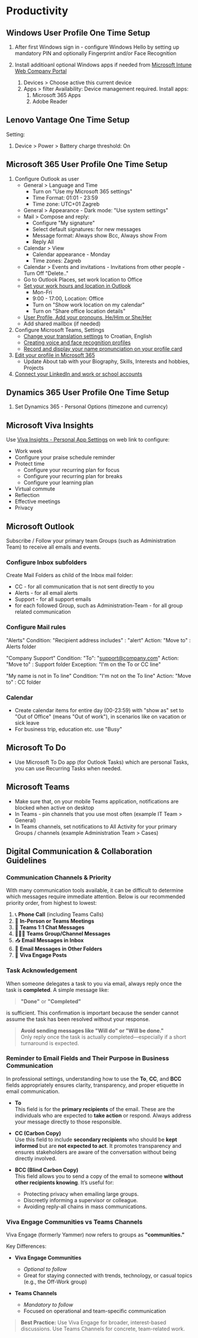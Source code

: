 # Productivity

## Windows User Profile One Time Setup

1. After first Windows sign in - configure Windows Hello by setting up mandatory PIN and optionally Fingerprint and/or Face Recognition

1. Install additioanl optional Windows apps if needed from [Microsoft Intune Web Company Portal](https://portal.manage.microsoft.com/)
    1. Devices > Choose active this current device
    1. Apps > filter Availability: Device management required. Install apps:
        1. Microsoft 365 Apps
        1. Adobe Reader 

## Lenovo Vantage One Time Setup

Setting:

1. Device > Power > Battery charge threshold: On

## Microsoft 365 User Profile One Time Setup

1. Configure Outlook as user
    * General > Language and Time
        * Turn on "Use my Microsoft 365 settings"
        * Time Format: 01:01 - 23:59
        * Time zone: UTC+01 Zagreb
    * General > Appearance - Dark mode: "Use system settings"
    * Mail > Compose and reply:
        * Configure "My signature"
        * Select default signatures: for new messages
        * Message format: Always show Bcc, Always show From
        * Reply All
    * Calendar > View
        * Calendar appearance - Monday
        * Time zones: Zagreb
    * Calendar > Events and invitations - Invitations from other people - Turn Off "Delete.."
    * Go to Outlook Places, set work location to Office
    * [Set your work hours and location in Outlook](https://support.microsoft.com/en-us/office/set-your-work-hours-and-location-in-outlook-af2fddf9-249e-4710-9c95-5911edfd76f6)
        * Mon-Fri
        * 9:00 - 17:00, Location: Office
        * Turn on "Show work location on my calendar"
        * Turn on "Share office location details"
    * [User Profile, Add your pronouns, He/Him or She/Her](https://support.microsoft.com/en-us/office/pronouns-on-your-profile-in-microsoft-365-232c3bfb-a947-4310-86db-b22d63663d85)    
    * Add shared mailbox (if needed)
1. Configure Microsoft Teams, Settings
    * [Change your translation settings](https://support.microsoft.com/en-us/office/translate-a-message-in-microsoft-teams-d8926ce9-d6a6-47df-a416-f1adb62d3194) to Croatian, English
    * [Creating voice and face recognition profiles](https://support.microsoft.com/en-us/office/create-recognition-profiles-for-microsoft-intelliframe-f0084478-52a7-4c52-bcdc-9063ed0e0bc0)
    * [Record and display your name pronunciation on your profile card](https://support.microsoft.com/en-us/office/record-and-display-your-name-pronunciation-on-your-profile-card-8553d377-d0ca-40d4-8281-425dabcf55e2)
1. [Edit your profile in Microsoft 365](https://support.microsoft.com/en-us/office/edit-your-profile-in-microsoft-365-e7056090-56d4-4b81-bb3f-b6af31089ebe)
    * Update About tab with your Biography, Skills, Interests and hobbies, Projects
1. [Connect your LinkedIn and work or school accounts](https://support.microsoft.com/en-us/office/connect-your-linkedin-and-work-or-school-accounts-c7c245f2-fa56-4c9b-ba20-3fceb23c5772)

## Dynamics 365 User Profile One Time Setup

1. Set Dynamics 365 - Personal Options (timezone and currency)

## Microsoft Viva Insights

Use [Viva Insights - Personal App Settings](https://insights.cloud.microsoft/#/PersonalApp/AppSettings) on web link to configure:

* Work week
* Configure your praise schedule reminder
* Protect time
  * Configure your recurring plan for focus
  * Configure your recurring plan for breaks
  * Configure your learning plan
* Virtual commute
* Reflection
* Effective meetings
* Privacy

## Microsoft Outlook

Subscribe / Follow your primary team Groups (such as Administration Team) to receive all emails and events.

### Configure Inbox subfolders

Create Mail Folders as child of the Inbox mail folder:

* CC - for all communication that is not sent directly to you
* Alerts - for all email alerts
* Support - for all support emails
* for each followed Group, such as Administration-Team - for all group related communication

### Configure Mail rules

"Alerts"
Condition: "Recipient address includes" : "alert"
Action: "Move to" : Alerts folder

 "Company Support"
Condition: "To": "support@company.com"
Action: "Move to" : Support folder
Exception: "I'm on the To or CC line"

"My name is not in To line"
Condition: "I'm not on the To line"
Action: "Move to" : CC folder

### Calendar

* Create calendar items for entire day (00-23:59) with "show as" set to "Out of Office" (means "Out of work"), in scenarios like on vacation or sick leave
* For business trip, education etc. use "Busy"

## Microsoft To Do

* Use Microsoft To Do app (for Outlook Tasks) which are personal Tasks, you can use Recurring Tasks when needed.

## Microsoft Teams

* Make sure that, on your mobile Teams application, notifications are blocked when active on desktop
* In Teams - pin channels that you use most often (example IT Team > General)
* In Teams channels, set notifications to All Activity for your primary Groups / channels (example Administration Team > Cases)

## Digital Communication & Collaboration Guidelines

### Communication Channels & Priority

With many communication tools available, it can be difficult to determine which messages require immediate attention. Below is our recommended priority order, from highest to lowest:

1. 📞 **Phone Call** (including Teams Calls)
2. 👥 **In-Person or Teams Meetings**
3. 💬 **Teams 1:1 Chat Messages**
4. 🧑‍🤝‍🧑 **Teams Group/Channel Messages**
5. 📥 **Email Messages in Inbox**
6. 📂 **Email Messages in Other Folders**
7. 🧵 **Viva Engage Posts**

### Task Acknowledgement

When someone delegates a task to you via email, always reply once the task is **completed**. A simple message like:

> **"Done"** or **"Completed"**

is sufficient. This confirmation is important because the sender cannot assume the task has been resolved without your response.

> **Avoid sending messages like "Will do" or "Will be done."**  
Only reply once the task is actually completed—especially if a short turnaround is expected.

### Reminder to Email Fields and Their Purpose in Business Communication

In professional settings, understanding how to use the **To**, **CC**, and **BCC** fields appropriately ensures clarity, transparency, and proper etiquette in email communication.

* **To**  
  This field is for the **primary recipients** of the email. These are the individuals who are expected to **take action** or respond. Always address your message directly to those responsible.

* **CC (Carbon Copy)**  
  Use this field to include **secondary recipients** who should be **kept informed** but are **not expected to act**. It promotes transparency and ensures stakeholders are aware of the conversation without being directly involved.

* **BCC (Blind Carbon Copy)**  
  This field allows you to send a copy of the email to someone **without other recipients knowing**. It’s useful for:
  * Protecting privacy when emailing large groups.
  * Discreetly informing a supervisor or colleague.
  * Avoiding reply-all chains in mass communications.

### Viva Engage Communities vs Teams Channels

Viva Engage (formerly Yammer) now refers to groups as **"communities."**

Key Differences:

* **Viva Engage Communities**  
  * *Optional to follow*  
  * Great for staying connected with trends, technology, or casual topics (e.g., the Off-Work group)

* **Teams Channels**  
  * *Mandatory to follow*  
  * Focused on operational and team-specific communication

> **Best Practice:** Use Viva Engage for broader, interest-based discussions. Use Teams Channels for concrete, team-related work.
